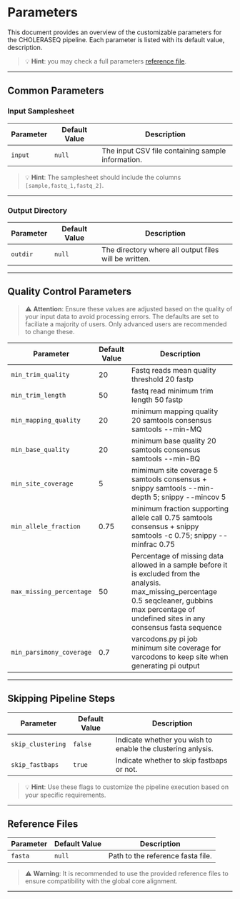 # Parameters

This document provides an overview of the customizable parameters for the CHOLERASEQ pipeline. Each parameter is listed with its default value, description.

> 💡 **Hint**: you may check a full parameters [reference file](https://github.com/CERI-KRISP/CholeraSeq/blob/master/nextflow.config).

---

## Common Parameters

### Input Samplesheet
| Parameter             | Default Value              | Description                                                                                     |
|-----------------------|----------------------------|-------------------------------------------------------------------------------------------------|
| `input`   | `null`  | The input CSV file containing sample information.    |

> 💡 **Hint**: The samplesheet should include the columns `[sample,fastq_1,fastq_2]`.

---

### Output Directory
| Parameter   | Default Value         | Description                                                                 |
|-------------|-----------------------|-----------------------------------------------------------------------------|
| `outdir`    | `null`     | The directory where all output files will be written.                      |


---

## Quality Control Parameters

> ⚠️ **Attention**: Ensure these values are adjusted based on the quality of your input data to avoid processing errors.
> The defaults are set to faciliate a majority of users. Only advanced users are recommended to change these.

| Parameter                | Default Value | Description                                                                                                                                                                                                        |
|--------------------------|---------------|--------------------------------------------------------------------------------------------------------------------------------------------------------------------------------------------------------------------|
| `min_trim_quality`       | 20            | Fastq reads mean quality threshold	20	fastp                                                                                                                                                                  |
| `min_trim_length`        | 50            | fastq read minimum trim length	50	fastp                                                                                                                                                                      |
| `min_mapping_quality`    | 20            | minimum mapping quality	20	samtools consensus	samtools --min-MQ                                                                                                                                           |
| `min_base_quality`       | 20            | minimum base quality	20	samtools consensus	samtools --min-BQ                                                                                                                                              |
| `min_site_coverage`      | 5             | mimimum site coverage	5	samtools consensus + snippy	samtools --min-depth 5; snippy --mincov 5                                                                                                             |
| `min_allele_fraction`    | 0.75          | minimum fraction supporting allele call	0.75	samtools consensus + snippy	samtools -c 0.75; snippy --minfrac 0.75                                                                                          |
| `max_missing_percentage` | 50            | Percentage of missing data allowed in a sample before it is excluded from the analysis.  max_missing_percentage	0.5	seqcleaner, gubbins	max percentage of undefined sites in any consensus fasta sequence |
| `min_parsimony_coverage` | 0.7           | varcodons.py pi job minimum site coverage for varcodons to keep site when generating pi output                                                                                                                     |


---

## Skipping Pipeline Steps

| Parameter         | Default Value | Description                                                                     |
|-------------------|---------------|---------------------------------------------------------------------------------|
| `skip_clustering` | `false`       | Indicate whether you wish to enable the clustering anlysis.                     |
| `skip_fastbaps`   | `true`        | Indicate whether to skip fastbaps or not.  |

> 💡 **Hint**: Use these flags to customize the pipeline execution based on your specific requirements.

---

## Reference Files

| Parameter               | Default Value                                              | Description                                                                                     |
|-------------------------|------------------------------------------------------------|-------------------------------------------------------------------------------------------------|
| `fasta`           | `null`        | Path to the reference fasta file.                           |

> ⚠️ **Warning**: It is recommended to use the provided reference files to ensure compatibility with the global core alignment.

---
